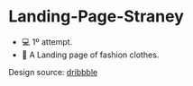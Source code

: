 # Landing-Page-Straney

- 💻 1º attempt. 
- 👚 A Landing page of fashion clothes. 

Design source: [dribbble](https://dribbble.com/shots/15484708-Daily-UI-003-Landing-Page;)
